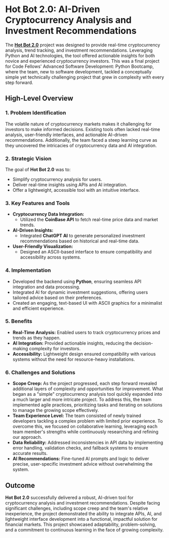 # Hot Bot 2.0: AI-Driven Cryptocurrency Analysis and Investment Recommendations

The [**Hot Bot 2.0**](https://github.com/Lambda-Destroyers/hot-bot2.0/tree/main/hotbot_project) project was designed to provide real-time cryptocurrency analysis, trend tracking, and investment recommendations. Leveraging Python and AI technologies, the tool offered actionable insights for both novice and experienced cryptocurrency investors. This was a final project for Code Fellows' Advanced Software Development: Python Bootcamp, where the team, new to software development, tackled a conceptually simple yet technically challenging project that grew in complexity with every step forward.

## High-Level Overview

### 1. Problem Identification
The volatile nature of cryptocurrency markets makes it challenging for investors to make informed decisions. Existing tools often lacked real-time analysis, user-friendly interfaces, and actionable AI-driven recommendations. Additionally, the team faced a steep learning curve as they uncovered the intricacies of cryptocurrency data and AI integration.

### 2. Strategic Vision
The goal of **Hot Bot 2.0** was to:
- Simplify cryptocurrency analysis for users.
- Deliver real-time insights using APIs and AI integration.
- Offer a lightweight, accessible tool with an intuitive interface.

### 3. Key Features and Tools
- **Cryptocurrency Data Integration:**
  - Utilized the **CoinBase API** to fetch real-time price data and market trends.
- **AI-Driven Insights:**
  - Integrated **ChatGPT AI** to generate personalized investment recommendations based on historical and real-time data.
- **User-Friendly Visualization:**
  - Designed an ASCII-based interface to ensure compatibility and accessibility across systems.

### 4. Implementation
- Developed the backend using **Python**, ensuring seamless API integration and data processing.
- Integrated AI for dynamic investment suggestions, offering users tailored advice based on their preferences.
- Created an engaging, text-based UI with ASCII graphics for a minimalist and efficient experience.

### 5. Benefits
- **Real-Time Analysis:** Enabled users to track cryptocurrency prices and trends as they happen.
- **AI Integration:** Provided actionable insights, reducing the decision-making complexity for investors.
- **Accessibility:** Lightweight design ensured compatibility with various systems without the need for resource-heavy installations.

### 6. Challenges and Solutions
- **Scope Creep:** As the project progressed, each step forward revealed additional layers of complexity and opportunities for improvement. What began as a "simple" cryptocurrency analysis tool quickly expanded into a much larger and more intricate project. To address this, the team implemented agile practices, prioritizing tasks and iterating on solutions to manage the growing scope effectively.
- **Team Experience Level:** The team consisted of newly trained developers tackling a complex problem with limited prior experience. To overcome this, we focused on collaborative learning, leveraging each team member's strengths while continuously researching and refining our approach.
- **Data Reliability:** Addressed inconsistencies in API data by implementing error handling, validation checks, and fallback systems to ensure accurate results.
- **AI Recommendations:** Fine-tuned AI prompts and logic to deliver precise, user-specific investment advice without overwhelming the system.

## Outcome
**Hot Bot 2.0** successfully delivered a robust, AI-driven tool for cryptocurrency analysis and investment recommendations. Despite facing significant challenges, including scope creep and the team's relative inexperience, the project demonstrated the ability to integrate APIs, AI, and lightweight interface development into a functional, impactful solution for financial markets. This project showcased adaptability, problem-solving, and a commitment to continuous learning in the face of growing complexity.
